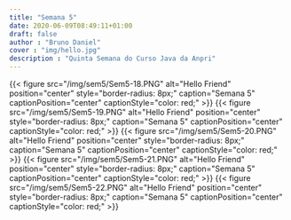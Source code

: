 ```yaml
---
title: "Semana 5"
date: 2020-06-09T08:49:11+01:00
draft: false
author : "Bruno Daniel"
cover : "img/hello.jpg"
description : "Quinta Semana do Curso Java da Anpri"
---
```

{{< figure src="/img/sem5/Sem5-18.PNG" alt="Hello Friend" position="center" style="border-radius: 8px;" caption="Semana 5" captionPosition="center" captionStyle="color: red;" >}}
{{< figure src="/img/sem5/Sem5-19.PNG" alt="Hello Friend" position="center" style="border-radius: 8px;" caption="Semana 5" captionPosition="center" captionStyle="color: red;" >}}
{{< figure src="/img/sem5/Sem5-20.PNG" alt="Hello Friend" position="center" style="border-radius: 8px;" caption="Semana 5" captionPosition="center" captionStyle="color: red;" >}}
{{< figure src="/img/sem5/Sem5-21.PNG" alt="Hello Friend" position="center" style="border-radius: 8px;" caption="Semana 5" captionPosition="center" captionStyle="color: red;" >}}
{{< figure src="/img/sem5/Sem5-22.PNG" alt="Hello Friend" position="center" style="border-radius: 8px;" caption="Semana 5" captionPosition="center" captionStyle="color: red;" >}}
